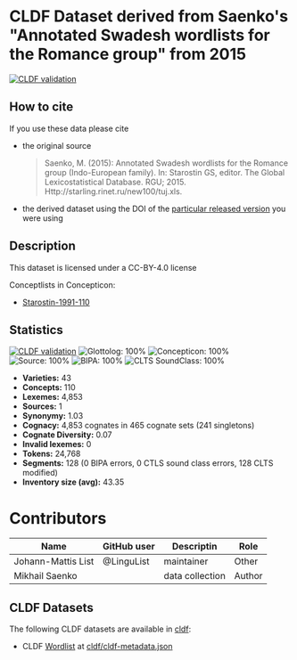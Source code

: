 # CLDF Dataset derived from Saenko's "Annotated Swadesh wordlists for the Romance group" from 2015

[![CLDF validation](https://github.com/lexibank/saenkoromance/workflows/CLDF-validation/badge.svg)](https://github.com/lexibank/saenkoromance/actions?query=workflow%3ACLDF-validation)

## How to cite

If you use these data please cite
- the original source
  > Saenko, M. (2015): Annotated Swadesh wordlists for the Romance group (Indo-European family). In: Starostin GS, editor. The Global Lexicostatistical Database. RGU; 2015. Http://starling.rinet.ru/new100/tuj.xls.
- the derived dataset using the DOI of the [particular released version](../../releases/) you were using

## Description


This dataset is licensed under a CC-BY-4.0 license


Conceptlists in Concepticon:
- [Starostin-1991-110](https://concepticon.clld.org/contributions/Starostin-1991-110)
## Statistics


[![CLDF validation](https://github.com/lexibank/saenkoromance/workflows/CLDF-validation/badge.svg)](https://github.com/lexibank/saenkoromance/actions?query=workflow%3ACLDF-validation)
![Glottolog: 100%](https://img.shields.io/badge/Glottolog-100%25-brightgreen.svg "Glottolog: 100%")
![Concepticon: 100%](https://img.shields.io/badge/Concepticon-100%25-brightgreen.svg "Concepticon: 100%")
![Source: 100%](https://img.shields.io/badge/Source-100%25-brightgreen.svg "Source: 100%")
![BIPA: 100%](https://img.shields.io/badge/BIPA-100%25-brightgreen.svg "BIPA: 100%")
![CLTS SoundClass: 100%](https://img.shields.io/badge/CLTS%20SoundClass-100%25-brightgreen.svg "CLTS SoundClass: 100%")

- **Varieties:** 43
- **Concepts:** 110
- **Lexemes:** 4,853
- **Sources:** 1
- **Synonymy:** 1.03
- **Cognacy:** 4,853 cognates in 465 cognate sets (241 singletons)
- **Cognate Diversity:** 0.07
- **Invalid lexemes:** 0
- **Tokens:** 24,768
- **Segments:** 128 (0 BIPA errors, 0 CTLS sound class errors, 128 CLTS modified)
- **Inventory size (avg):** 43.35

# Contributors

Name               | GitHub user | Descriptin |Role
---                | ---         | --- | ---
Johann-Mattis List | @LinguList  | maintainer | Other 
Mikhail Saenko | | data collection | Author




## CLDF Datasets

The following CLDF datasets are available in [cldf](cldf):

- CLDF [Wordlist](https://github.com/cldf/cldf/tree/master/modules/Wordlist) at [cldf/cldf-metadata.json](cldf/cldf-metadata.json)